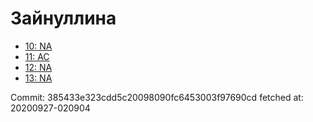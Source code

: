 # Зайнуллина
- [10: NA](10.md)
- [11: AC](11.md)
- [12: NA](12.md)
- [13: NA](13.md)

Commit: 385433e323cdd5c20098090fc6453003f97690cd
 fetched at: 20200927-020904
